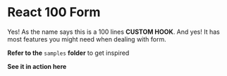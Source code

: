 # React 100 Form

Yes! As the name says this is a 100 lines **CUSTOM HOOK**.
And yes! It has most features you might need when dealing with form.

**Refer to the** `samples` **folder** to get inspired

**See it in action here** 

